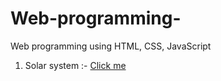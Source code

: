 # Web-programming-
Web programming using HTML, CSS, JavaScript 
1. Solar system :- <a href="Solar system.html">Click me</a>
